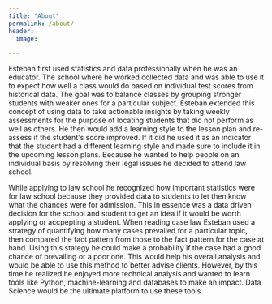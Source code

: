 ```yaml
---
title: "About"
permalink: /about/
header:
  image: 

---
```


  <p>Esteban first used statistics and data professionally when he was an educator. The school where he worked collected data and was able to use it to expect how well a class would do based on individual test scores from historical data. The goal was to balance classes by grouping stronger students with weaker ones for a particular subject. Esteban extended this concept of using data to take actionable insights by taking weekly assessments for the purpose of locating students that did not perform as well as others. He then would add a learning style to the lesson plan and re-assess if the student's score improved. If it did he used it as an indicator that the student had a different learning style and made sure to include it in the upcoming lesson plans. Because he wanted to help people on an  individual basis by resolving their legal issues he decided to attend law school.</p>
  
  <p>While applying to law school he recognized how important statistics were for law school because they provided data to students to let then know what the chances were for admission. This in essence was a data driven decision for the school and student to get an idea if it would be worth applying or accpepting a student. When reading case law Esteban used a strategy of quantifying how many cases prevailed for a particular topic, then compared the fact pattern from those to the fact pattern for the case at hand. Using this stategy he could make a probability if the case had a good chance of prevailing or a poor one. This would help his overall analysis and would be able to use this method to better advise clients. However, by this time he realized he enjoyed more technical analysis and wanted to learn tools like Python, machine-learning and databases to make an impact. Data Science would be the ultimate platform to use these tools.</p>
  
  


